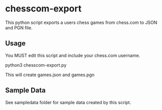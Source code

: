 # chesscom-export

This python script exports a users chess games from chess.com to JSON and PGN file.

## Usage

You MUST edit this script and include your chess.com username.

python3 chesscom-export.py

This will create games.json and games.pgn

## Sample Data

See sampledata folder for sample data created by this script.
